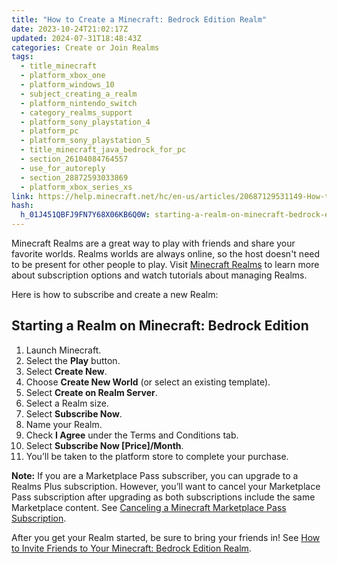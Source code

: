 ```yaml
---
title: "How to Create a Minecraft: Bedrock Edition Realm"
date: 2023-10-24T21:02:17Z
updated: 2024-07-31T18:48:43Z
categories: Create or Join Realms
tags:
  - title_minecraft
  - platform_xbox_one
  - platform_windows_10
  - subject_creating_a_realm
  - platform_nintendo_switch
  - category_realms_support
  - platform_sony_playstation_4
  - platform_pc
  - platform_sony_playstation_5
  - title_minecraft_java_bedrock_for_pc
  - section_26104084764557
  - use_for_autoreply
  - section_28872593033869
  - platform_xbox_series_xs
link: https://help.minecraft.net/hc/en-us/articles/20687129531149-How-to-Create-a-Minecraft-Bedrock-Edition-Realm
hash:
  h_01J451QBFJ9FN7Y68X06KB6Q0W: starting-a-realm-on-minecraft-bedrock-edition
---
```


Minecraft Realms are a great way to play with friends and share your favorite worlds. Realms worlds are always online, so the host doesn't need to be present for other people to play. Visit [Minecraft Realms](https://www.minecraft.net/en-us/realms) to learn more about subscription options and watch tutorials about managing Realms.

Here is how to subscribe and create a new Realm:

## Starting a Realm on Minecraft: Bedrock Edition

1.  Launch Minecraft.
2.  Select the **Play** button.
3.  Select **Create New**.
4.  Choose **Create New World** (or select an existing template).
5.  Select **Create on Realm Server**.
6.  Select a Realm size.
7.  Select **Subscribe Now**.
8.  Name your Realm.
9.  Check **I Agree** under the Terms and Conditions tab.
10. Select **Subscribe Now \[Price\]/Month**.
11. You’ll be taken to the platform store to complete your purchase.

**Note:** If you are a Marketplace Pass subscriber, you can upgrade to a Realms Plus subscription. However, you’ll want to cancel your Marketplace Pass subscription after upgrading as both subscriptions include the same Marketplace content. See [Canceling a Minecraft Marketplace Pass Subscription](../Marketplace-Pass-Subscriptions/Canceling-a-Minecraft-Marketplace-Pass-Subscription.md).

After you get your Realm started, be sure to bring your friends in! See [How to Invite Friends to Your Minecraft: Bedrock Edition Realm](./How-to-Invite-Friends-to-Your-Minecraft-Bedrock-Edition-Realm.md).
